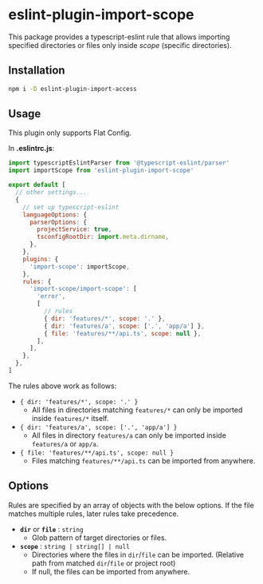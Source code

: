# eslint-plugin-import-scope

This package provides a typescript-eslint rule that allows importing specified directories or files only inside _scope_ (specific directories).

## Installation

```sh
npm i -D eslint-plugin-import-access
```

## Usage

This plugin only supports Flat Config.

In **.eslintrc.js**:

```js
import typescriptEslintParser from '@typescript-eslint/parser'
import importScope from 'eslint-plugin-import-scope'

export default [
  // other settings...
  {
    // set up typescript-eslint
    languageOptions: {
      parserOptions: {
        projectService: true,
        tsconfigRootDir: import.meta.dirname,
      },
    },
    plugins: {
      'import-scope': importScope,
    },
    rules: {
      'import-scope/import-scope': [
        'error',
        [
          // rules
          { dir: 'features/*', scope: '.' },
          { dir: 'features/a', scope: ['.', 'app/a'] },
          { file: 'features/**/api.ts', scope: null },
        ],
      ],
    },
  },
]
```

The rules above work as follows:

- `{ dir: 'features/*', scope: '.' }`
  - All files in directories matching `features/*` can only be imported inside `features/*` itself.
- `{ dir: 'features/a', scope: ['.', 'app/a'] }`
  - All files in directory `features/a` can only be imported inside `features/a` or `app/a`.
- `{ file: 'features/**/api.ts', scope: null }`
  - Files matching `features/**/api.ts` can be imported from anywhere.

## Options

Rules are specified by an array of objects with the below options. If the file matches multiple rules, later rules take precedence.

- **`dir`** or **`file`** : `string`
  - Glob pattern of target directories or files.
- **`scope`** : `string | string[] | null`
  - Directories where the files in `dir`/`file` can be imported. (Relative path from matched `dir`/`file` or project root)
  - If null, the files can be imported from anywhere.
